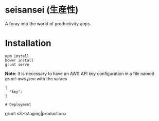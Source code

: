 seisansei (生産性)
=========

A foray into the world of productivity apps.

# Installation

```
npm install
bower install
grunt serve
```

**Note:** It is necessary to have an AWS API key configuration in a file named *grunt-aws.json* with the values
```
{
  "key":
}

# Deployment

```
grunt s3:<staging|production>
```

